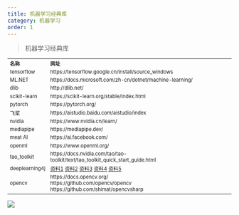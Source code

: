 ```yaml
---
title: 机器学习经典库
category: 机器学习
order: 1
---
```


> 机器学习经典库
<table width="1033" style="font-size: 0.8em;">
	<tbody>
		<tr>
			<td>
				<strong>
					名称
				</strong>
			</td>
			<td>
				<strong>
					网址
				</strong>
			</td>
		</tr>
		<tr>
			<td>
				tensorflow
			</td>
			<td>
				https://tensorflow.google.cn/install/source_windows
			</td>
		</tr>
		<tr>
			<td>
				ML.NET
			</td>
			<td>
				https://docs.microsoft.com/zh-cn/dotnet/machine-learning/
			</td>
		</tr>
		<tr>
			<td>
				dlib
			</td>
			<td>
				http://dlib.net/
			</td>
		</tr>
		<tr>
			<td>
				scikit-learn
			</td>
			<td>
				https://scikit-learn.org/stable/index.html
			</td>
		</tr>
		<tr>
			<td>
				pytorch
			</td>
			<td>
				https://pytorch.org/
			</td>
		</tr>
		<tr>
			<td>
				飞桨
			</td>
			<td>
				https://aistudio.baidu.com/aistudio/index
			</td>
		</tr>
		<tr>
			<td>
				nvidia
			</td>
			<td>
				https://www.nvidia.cn/learn/
			</td>
		</tr>
		<tr>
			<td>
				mediapipe
			</td>
			<td>
				https://mediapipe.dev/
			</td>
		</tr>
		<tr>
			<td>
				meat AI
			</td>
			<td>
				https://ai.facebook.com/
			</td>
		</tr>
		<tr>
			<td>
				openml
			</td>
			<td>
				https://www.openml.org/
			</td>
		</tr>
		<tr>
			<td>
				tao_toolkit
			</td>
			<td>
				https://docs.nvidia.com/tao/tao-toolkit/text/tao_toolkit_quick_start_guide.html
			</td>
		</tr>
		<tr>
			<td>
				deeplearning4j
			</td>
			<td>
				<a href="https://deeplearning4j.konduit.ai/v/zhong-wen-v1.0.0/">资料1</a>
				<a href="https://github.com/eugenp/tutorials/blob/master/deeplearning4j/src/main/java/com/baeldung/deeplearning4j/IrisClassifier.java">资料2</a>
				<a href="https://github.com/eclipse/deeplearning4j">资料3</a>
				<a href="https://github.com/eclipse/deeplearning4j-examples/tree/master/dl4j-examples">资料4</a>
				<a href="https://github.com/deeplearning4j">资料5</a>
			</td>
		</tr>
		<tr>
			<td>
				opencv
			</td>
			<td>
				https://docs.opencv.org/<br/>
				https://github.com/opencv/opencv<br/>
				https://github.com/shimat/opencvsharp
			</td>
		</tr>
	</tbody>
</table>

![](//placehold.it/800x600)
